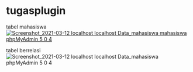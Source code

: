 # tugasplugin
tabel mahasiswa
[
![Screenshot_2021-03-12 localhost localhost Data_mahasiswa mahasiswa phpMyAdmin 5 0 4](https://user-images.githubusercontent.com/56463744/110959206-0ce02200-8380-11eb-8361-7f37724c0424.png)
](url)

tabel berrelasi
![Screenshot_2021-03-12 localhost localhost Data_mahasiswa phpMyAdmin 5 0 4](https://user-images.githubusercontent.com/56463744/110960172-10c07400-8381-11eb-8761-25514570519d.png)
